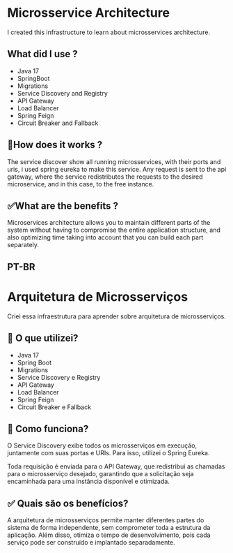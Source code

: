 # Microsservice Architecture


I created this infrastructure to learn about microsservices architecture.

## What did I use ?
- Java 17
- SpringBoot
- Migrations
- Service Discovery and Registry
- API Gateway 
- Load Balancer
- Spring Feign
- Circuit Breaker and Fallback


## 🚀How does it works ?

The service discover show all running microsservices, with their ports and uris, i used spring eureka to make this service.
Any request is sent to the api gateway, where the service redistributes the requests to the desired microservice, and in this case, to the free instance.

## ✅What are the benefits ?

Microservices architecture allows you to maintain different parts of the system without having to compromise the entire application structure, and also optimizing time taking into account that you can build each part separately.

## PT-BR 

# Arquitetura de Microsserviços
Criei essa infraestrutura para aprender sobre arquitetura de microsserviços.

## 📌 O que utilizei?
- Java 17
- Spring Boot
- Migrations
- Service Discovery e Registry
- API Gateway
- Load Balancer
- Spring Feign
- Circuit Breaker e Fallback

## 🚀 Como funciona?

O Service Discovery exibe todos os microsserviços em execução, juntamente com suas portas e URIs. Para isso, utilizei o Spring Eureka.

Toda requisição é enviada para o API Gateway, que redistribui as chamadas para o microsserviço desejado, garantindo que a solicitação seja encaminhada para uma instância disponível e otimizada.

## ✅ Quais são os benefícios?
A arquitetura de microsserviços permite manter diferentes partes do sistema de forma independente, sem comprometer toda a estrutura da aplicação. Além disso, otimiza o tempo de desenvolvimento, pois cada serviço pode ser construído e implantado separadamente.
